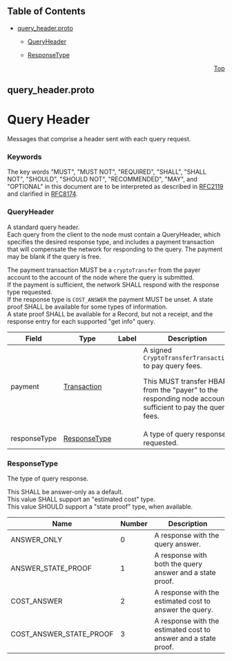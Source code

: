 ## Table of Contents

- [query_header.proto](#query_header-proto)
    - [QueryHeader](#proto-QueryHeader)
  
    - [ResponseType](#proto-ResponseType)
  



<a name="query_header-proto"></a>
<p align="right"><a href="#top">Top</a></p>

## query_header.proto
# Query Header
Messages that comprise a header sent with each query request.

### Keywords
The key words "MUST", "MUST NOT", "REQUIRED", "SHALL", "SHALL NOT",
"SHOULD", "SHOULD NOT", "RECOMMENDED", "MAY", and "OPTIONAL" in this
document are to be interpreted as described in
[RFC2119](https://www.ietf.org/rfc/rfc2119) and clarified in
[RFC8174](https://www.ietf.org/rfc/rfc8174).


<a name="proto-QueryHeader"></a>

### QueryHeader
A standard query header.<br/>
Each query from the client to the node must contain a QueryHeader, which
specifies the desired response type, and includes a payment transaction
that will compensate the network for responding to the query.
The payment may be blank if the query is free.

The payment transaction MUST be a `cryptoTransfer` from the payer account
to the account of the node where the query is submitted.<br/>
If the payment is sufficient, the network SHALL respond with the response
type requested.<br/>
If the response type is `COST_ANSWER` the payment MUST be unset.
A state proof SHALL be available for some types of information.<br/>
A state proof SHALL be available for a Record, but not a receipt, and the
response entry for each supported "get info" query.


| Field | Type | Label | Description |
| ----- | ---- | ----- | ----------- |
| payment | [Transaction](#proto-Transaction) |  | A signed `CryptoTransferTransaction` to pay query fees. <p> This MUST transfer HBAR from the "payer" to the responding node account sufficient to pay the query fees. |
| responseType | [ResponseType](#proto-ResponseType) |  | A type of query response requested. |





 <!-- end messages -->


<a name="proto-ResponseType"></a>

### ResponseType
The type of query response.<br/>

This SHALL be answer-only as a default.<br/>
This value SHALL support an "estimated cost" type.<br/>
This value SHOULD support a "state proof" type, when available.

| Name | Number | Description |
| ---- | ------ | ----------- |
| ANSWER_ONLY | 0 | A response with the query answer. |
| ANSWER_STATE_PROOF | 1 | A response with both the query answer and a state proof. |
| COST_ANSWER | 2 | A response with the estimated cost to answer the query. |
| COST_ANSWER_STATE_PROOF | 3 | A response with the estimated cost to answer and a state proof. |


 <!-- end enums -->

 <!-- end HasExtensions -->

 <!-- end services -->



